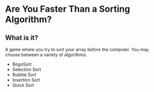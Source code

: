 # Are You Faster Than a Sorting Algorithm?
## What is it?
A game where you try to sort your array before the computer. You may choose between a variety of algorithms:
- BogoSort
- Selection Sort
- Bubble Sort
- Insertion Sort
- Quick Sort
